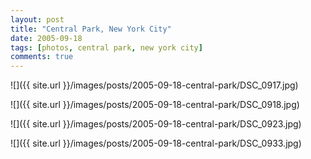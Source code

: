```yaml
---
layout: post
title: "Central Park, New York City"
date: 2005-09-18
tags: [photos, central park, new york city]
comments: true
---
```

![]({{ site.url }}/images/posts/2005-09-18-central-park/DSC_0917.jpg)

![]({{ site.url }}/images/posts/2005-09-18-central-park/DSC_0918.jpg)

![]({{ site.url }}/images/posts/2005-09-18-central-park/DSC_0923.jpg)

![]({{ site.url }}/images/posts/2005-09-18-central-park/DSC_0933.jpg)

